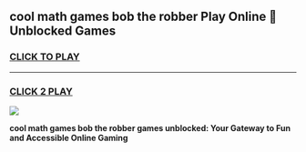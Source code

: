 
## cool math games bob the robber Play Online 👋 Unblocked Games
<h3>
<a href="https://news.freeplayer.one?title=cool_math_games_bob_the_robber&ref=17CMG">CLICK TO PLAY</a></h3>
<hr>

<h3>
<a href="https://news.freeplayer.one?title=cool_math_games_bob_the_robber&ref=17CMG">CLICK 2 PLAY</a>
  
</h3>

<a href="https://news.freeplayer.one?title=cool_math_games_bob_the_robber&ref=17CMG/"><img src="https://clearcache.store/games.png"></a>


**cool math games bob the robber games unblocked: Your Gateway to Fun and Accessible Online Gaming**

